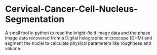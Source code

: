 # Cervical-Cancer-Cell-Nucleus-Segmentation
A small tool in python to read the bright-field image data and the phase image data recovered from a Digital holographic microscope (DHM) and segment the nuclei to calculate physical parameters like roughness and volume.
